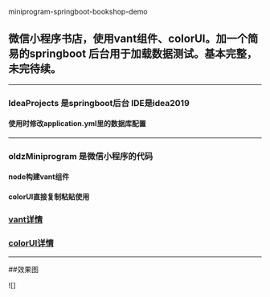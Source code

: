  miniprogram-springboot-bookshop-demo
## 微信小程序书店，使用vant组件、colorUI。加一个简易的springboot 后台用于加载数据测试。基本完整，未完待续。

----

### IdeaProjects 是springboot后台 IDE是idea2019
#### 使用时修改application.yml里的数据库配置

----

### oldzMiniprogram 是微信小程序的代码 

#### node构建vant组件 

#### colorUI直接复制粘贴使用

### [vant详情](https://youzan.github.io/vant-weapp/#/intro)  

### [colorUI详情](https://github.com/weilanwl/ColorUI)

----

##效果图

![]
